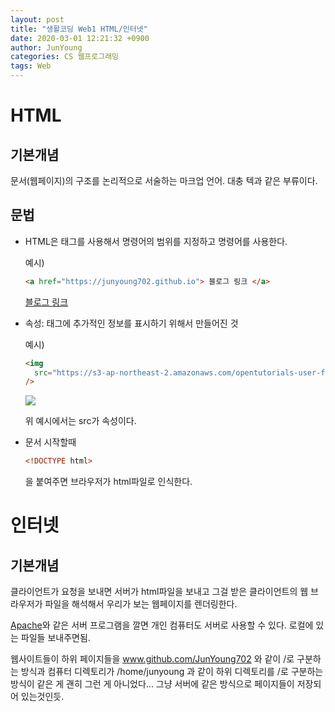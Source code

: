 ```yaml
---
layout: post
title: "생활코딩 Web1 HTML/인터넷"
date: 2020-03-01 12:21:32 +0900
author: JunYoung
categories: CS 웹프로그래밍
tags: Web
---
```


<h1>HTML</h1>
<h2>기본개념</h2>
문서(웹페이지)의 구조를 논리적으로 서술하는 마크업 언어. 대충 텍과 같은 부류이다.

<h2>문법</h2>

- HTML은 태그를 사용해서 명령어의 범위를 지정하고 명령어를 사용한다.

  예시)

  ```html
  <a href="https://junyoung702.github.io"> 블로그 링크 </a>
  ```

  <a href = "https://junyoung702.github.io"> 블로그 링크 </a>

- 속성: 태그에 추가적인 정보를 표시하기 위해서 만들어진 것

  예시)

  ```html
  <img
    src="https://s3-ap-northeast-2.amazonaws.com/opentutorials-user-file/module/3135/7648.png"
  />
  ```

    <img src="https://s3-ap-northeast-2.amazonaws.com/opentutorials-user-file/module/3135/7648.png">

  위 예시에서는 src가 속성이다.

- 문서 시작할때

  ```html
  <!DOCTYPE html>
  ```

  을 붙여주면 브라우저가 html파일로 인식한다.

<h1>인터넷</h1>

<h2>기본개념</h2>
클라이언트가 요청을 보내면 서버가 html파일을 보내고 그걸 받은 클라이언트의 웹 브라우저가 파일을 해석해서 우리가 보는 웹페이지를 렌더링한다.

<a href="https://www.apache.org/">Apache</a>와 같은 서버 프로그램을 깔면 개인 컴퓨터도 서버로 사용할 수 있다. 로컬에 있는 파일들 보내주면됨.

웹사이트들이 하위 페이지들을 www.github.com/JunYoung702 와 같이 /로 구분하는 방식과 컴퓨터 디렉토리가 /home/junyoung 과 같이 하위 디렉토리를 /로 구분하는 방식이 같은 게 괜히 그런 게 아니었다... 그냥 서버에 같은 방식으로 페이지들이 저장되어 있는것인듯.
